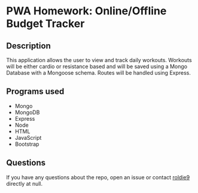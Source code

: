 # PWA Homework: Online/Offline Budget Tracker

## Description
 
 This application allows the user to view and track daily workouts. Workouts will be either cardio or resistance based and will be saved using a Mongo Database with a Mongoose schema. Routes will be handled using Express.

## Programs used

* Mongo
* MongoDB
* Express
* Node 
* HTML
* JavaScript
* Bootstrap

## Questions

If you have any questions about the repo, open an issue or contact [roldie9](https://api.github.com/users/roldie9) directly at null.
        
